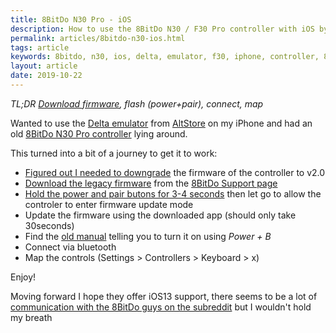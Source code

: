 ```yaml
---
title: 8BitDo N30 Pro - iOS
description: How to use the 8BitDo N30 / F30 Pro controller with iOS by downgrading the firmware
permalink: articles/8bitdo-n30-ios.html
tags: article
keywords: 8bitdo, n30, ios, delta, emulator, f30, iphone, controller, 8bit, ipad, n64, gba
layout: article
date: 2019-10-22
---
```


_TL;DR [Download firmware](https://download.8bitdo.com/Firmware/Controller/N30pro+F30pro/N30pro+F30pro_Firmware_Legacy_V2.00.zip), flash (power+pair), connect, map_

Wanted to use the [Delta emulator](https://github.com/rileytestut/Delta) from [AltStore](http://altstore.io) on my iPhone and had an old [8BitDo N30 Pro controller](https://www.8bitdo.com/n30pro-f30pro/) lying around.

This turned into a bit of a journey to get it to work:

- [Figured out I needed to downgrade](https://www.reddit.com/r/8bitdo/comments/6gha7g/please_help_with_osx_and_ios_nes30_pro/) the firmware of the controller to v2.0
- [Download the legacy firmware](https://download.8bitdo.com/Firmware/Controller/N30pro+F30pro/N30pro+F30pro_Firmware_Legacy_V2.00.zip) from the [8BitDo Support page](https://support.8bitdo.com)
- [Hold the power and pair butons for 3-4 seconds](https://www.reddit.com/r/RetroPie/comments/5d0fkk/8bitdo_nes30_pro_cannot_get_it_to_enter_firmware/) then let go to allow the controler to enter firmware update mode
- Update the firmware using the downloaded app (should only take 30seconds)
- Find the [old manual](http://download.8bitdo.com/Manual/FC30_Pro_Manual_ENG_v1.0.pdf) telling you to turn it on using _Power + B_
- Connect via bluetooth
- Map the controls (Settings > Controllers > Keyboard > x)

Enjoy!

Moving forward I hope they offer iOS13 support, there seems to be a lot of [communication with the 8BitDo guys on the subreddit](https://www.reddit.com/r/8bitdo/search/?q=ios&sort=new&restrict_sr=on) but I wouldn't hold my breath
